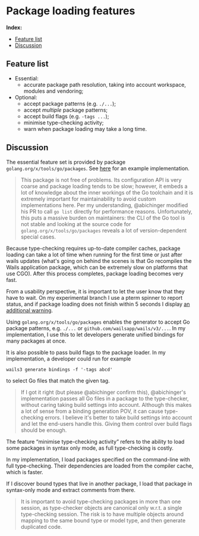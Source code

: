 # Package loading features

**Index:**
- [Feature list](#feature-list)
- [Discussion](#discussion)

## Feature list

- Essential:
    - accurate package path resolution, taking into account workspace, modules and vendoring;
- Optional:
    - accept package patterns (e.g. `./...`);
    - accept _multiple_ package patterns;
    - accept build flags (e.g. `-tags ...`);
    - minimise type-checking activity;
    - warn when package loading may take a long time.

## Discussion

The essential feature set is provided by package `golang.org/x/tools/go/packages`. See [here](https://github.com/fbbdev/wails/blob/feat/bindgen_v2/v3/internal/parser/load.go) for an example implementation.

> This package is not free of problems. Its configuration API is very coarse and package loading tends to be slow; however, it embeds a lot of knowledge about the inner workings of the Go toolchain and it is extremely important for maintainability to avoid custom implementations here. Per my understanding, @abichinger modified his PR to call `go list` directly for performance reasons. Unfortunately, this puts a massive burden on maintainers: the CLI of the Go tool is not stable and looking at the source code for `golang.org/x/tools/go/packages` reveals a lot of version-dependent special cases.

Because type-checking requires up-to-date compiler caches, package loading can take a lot of time when running for the first time or just after wails updates (what's going on behind the scenes is that Go recompiles the Wails application package, which can be extremely slow on platforms that use CGO). After this process completes, package loading becomes very fast.

From a usability perspective, it is important to let the user know that they have to wait. On my experimental branch I use a pterm spinner to report status, and if package loading does not finish within 5 seconds I display [an additional warning](https://github.com/fbbdev/wails/blob/feat/bindgen_v2/v3/internal/parser/generate.go#L104).

Using `golang.org/x/tools/go/packages` enables the generator to accept Go package patterns, e.g. `./...` or `github.com/wailsapp/wails/v3/...`. In my implementation, I use this to let developers generate unified bindings for many packages at once.

It is also possible to pass build flags to the package loader. In my implementation, a developer could run for example
```
wails3 generate bindings -f '-tags abcd'
```
to select Go files that match the given tag.

> If I got it right (but please @abichinger confirm this), @abichinger's implementation passes all Go files in a package to the type-checker, without caring taking build settings into account. Although this makes a lot of sense from a binding generation POV, it can cause type-checking errors. I believe it's better to take build settings into account and let the end-users handle this. Giving them control over build flags should be enough.

The feature “minimise type-checking activity” refers to the ability to load some packages in syntax only mode, as full type-checking is costly.

In my implementation, I load packages specified on the command-line with full type-checking. Their dependencies are loaded from the compiler cache, which is faster.

If I discover bound types that live in another package, I load that package in syntax-only mode and extract comments from there.

> It is important to avoid type-checking packages in more than one session, as type-checker objects are canonical only w.r.t. a single type-checking session. The risk is to have multiple objects around mapping to the same bound type or model type, and then generate duplicated code.
